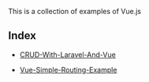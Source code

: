 This is a collection of examples of Vue.js

## Index

+ [CRUD-With-Laravel-And-Vue](https://github.com/cyub/code-examples/tree/master/vue/CRUD-With-Laravel-And-Vue)

+ [Vue-Simple-Routing-Example](https://github.com/cyub/code-examples/tree/master/vue/Vue-Simple-Routing-Example)

